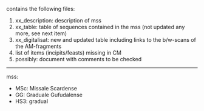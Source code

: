 contains the following files:

1) xx_description: description of mss
2) xx_table: table of sequences contained in the mss (not updated any more, see next item)
3) xx_digitalisat: new and updated table including links to the b/w-scans of the AM-fragments
4) list of items (incipits/feasts) missing in CM
5) possibly: document with comments to be checked

---

mss:
- MSc: Missale Scardense
- GG: Graduale Gufudalense
- HS3: gradual

